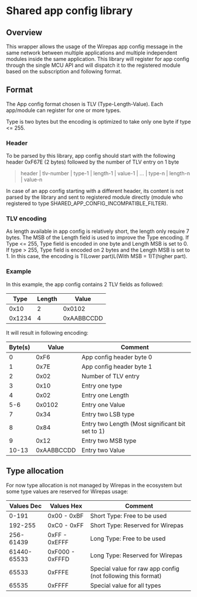 # Shared app config library

## Overview

This wrapper allows the usage of the Wirepas app config message in the same network between multiple applications and multiple independent modules inside the same application.
This library will register for app config through the single MCU API and will dispatch it to the registered module based on the subscription and following format.

## Format

The App config format chosen is TLV (Type-Length-Value).
Each app/module can register for one or more types.

Type is two bytes but the encoding is optimized to take only one byte if type <= 255.

### Header
To be parsed by this library, app config should start with the following header 0xF67E (2 bytes) followed by the number of TLV entry on 1 byte

> header | tlv-number | type-1 | length-1 | value-1 | ... | type-n | length-n | value-n


In case of an app config starting with a different header, its content is not parsed by the library
and sent to registered module directly (module who registered to type SHARED_APP_CONFIG_INCOMPATIBLE_FILTER).

### TLV encoding
As length available in app config is relatively short, the length only require 7 bytes. The MSB of the Length field is used to improve the Type encoding.
If Type <= 255, Type field is encoded in one byte and Length MSB is set to 0.
If type > 255, Type field is encoded on 2 bytes and the Length MSB is set to 1. In this case, the encoding is T(Lower part)L(With MSB = 1)T(higher part).

### Example
In this example, the app config contains 2 TLV fields as followed:

Type          | Length        | Value
------------- | ------------- | -------------
0x10          | 2             | 0x0102
0x1234        | 4             | 0xAABBCCDD

It will result in following encoding:

Byte(s)       | Value         | Comment
------------- | ------------- | -------------
0             | 0xF6          | App config header byte 0
1             | 0x7E          | App config header byte 1
2             | 0x02          | Number of TLV entry
3             | 0x10          | Entry one type
4             | 0x02          | Entry one Length
5-6           | 0x0102        | Entry one Value
7             | 0x34          | Entry two LSB type
8             | 0x84          | Entry two Length (Most significant bit set to 1)
9             | 0x12          | Entry two MSB type
10-13         | 0xAABBCCDD    | Entry two Value

## Type allocation

For now type allocation is not managed by Wirepas in the ecosystem but some type values are reserved for Wirepas usage:

Values Dec    | Values Hex      | Comment
------------- | -------------   | -------------
0-191         | 0x00 - 0xBF     | Short Type: Free to be used
192-255       | 0xC0 - 0xFF     | Short Type: Reserved for Wirepas
256-61439     | 0xFF - 0xEFFF   | Long Type: Free to be used
61440-65533   | 0xF000 - 0xFFFD | Long Type: Reserved for Wirepas
65533         | 0xFFFE          | Special value for raw app config (not following this format)
65535         | 0xFFFF          | Special value for all types



